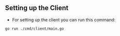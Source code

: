 ## Setting up the Client

- For setting up the client you can run this command:

```bash
go run ./cmd/client/main.go
```